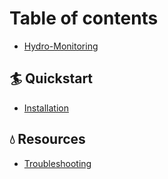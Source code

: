 # Table of contents

* [Hydro-Monitoring](README.md)

## 🏄 Quickstart

* [Installation](quickstart/installation.md)

## 💧 Resources

* [Troubleshooting](troubleshooting.md)

